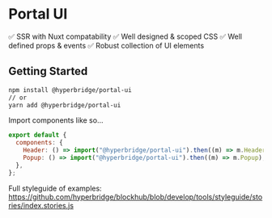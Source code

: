 # Portal UI

✅ SSR with Nuxt compatability
✅ Well designed & scoped CSS
✅ Well defined props & events
✅ Robust collection of UI elements

## Getting Started

```bash
npm install @hyperbridge/portal-ui
// or
yarn add @hyperbridge/portal-ui
```

Import components like so...

```js
export default {
  components: {
    Header: () => import("@hyperbridge/portal-ui").then((m) => m.Header),
    Popup: () => import("@hyperbridge/portal-ui").then((m) => m.Popup),
  },
};
```

Full styleguide of examples: https://github.com/hyperbridge/blockhub/blob/develop/tools/styleguide/stories/index.stories.js
